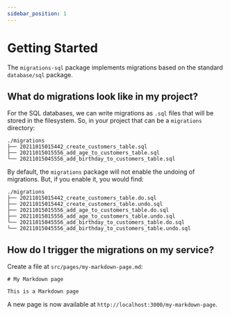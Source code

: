 ```yaml
---
sidebar_position: 1
---
```


# Getting Started

The `migrations-sql` package implements migrations based on the standard `database/sql`
package.

## What do migrations look like in my project?

For the SQL databases, we can write migrations as `.sql` files that will be stored
in the filesystem. So, in your project that can be a `migrations` directory:

```
./migrations
├── 20211015015442_create_customers_table.sql
├── 20211015015556_add_age_to_customers_table.sql
└── 20211015045556_add_birthday_to_customers_table.sql
```

By default, the `migrations` package will not enable the undoing of migrations. But, if you
enable it, you would find:

```
./migrations
├── 20211015015442_create_customers_table.do.sql
├── 20211015015442_create_customers_table.undo.sql
├── 20211015015556_add_age_to_customers_table.do.sql
├── 20211015015556_add_age_to_customers_table.undo.sql
└── 20211015045556_add_birthday_to_customers_table.do.sql
└── 20211015045556_add_birthday_to_customers_table.undo.sql
```

## How do I trigger the migrations on my service?

Create a file at `src/pages/my-markdown-page.md`:

```mdx title="src/pages/my-markdown-page.md"
# My Markdown page

This is a Markdown page
```

A new page is now available at `http://localhost:3000/my-markdown-page`.
